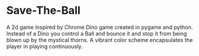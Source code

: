 # Save-The-Ball
A 2d game inspired by Chrome Dino game created in pygame and python. Instead of a Dino you control a Ball and bounce it and stop it from being blown up by the mystical thorns. A vibrant color scheme encapsulates the player in playing continuously.
